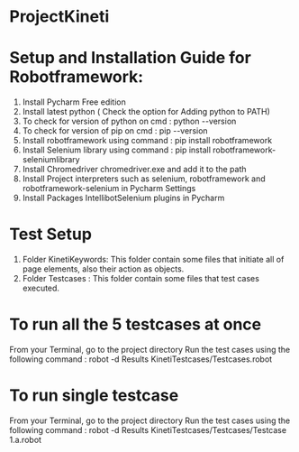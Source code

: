 # ProjectKineti
# Setup and Installation Guide for Robotframework: 
1. Install Pycharm Free edition
2. Install latest python ( Check the option for Adding python to PATH)
3. To check for version of python on cmd : python --version
4. To check for version of pip on cmd : pip --version
5. Install robotframework using command : pip install robotframework
6. Install Selenium library using command : pip install robotframework-seleniumlibrary
7. Install Chromedriver chromedriver.exe and add it to the path
8. Install Project interpreters such as selenium, robotframework and robotframework-selenium in Pycharm Settings
9. Install Packages IntellibotSelenium plugins in Pycharm

# Test Setup
1. Folder KinetiKeywords:
This folder contain some files that initiate all of page elements, also their action as objects.
2. Folder Testcases :
This folder contain some files that test cases executed.

# To run all the 5 testcases at once
From your Terminal, go to the project directory
Run the test cases using the following command : 
robot -d Results KinetiTestcases/Testcases.robot 

# To run single testcase
From your Terminal, go to the project directory
Run the test cases using the following command : 
robot -d Results KinetiTestcases/Testcases/Testcase 1.a.robot

